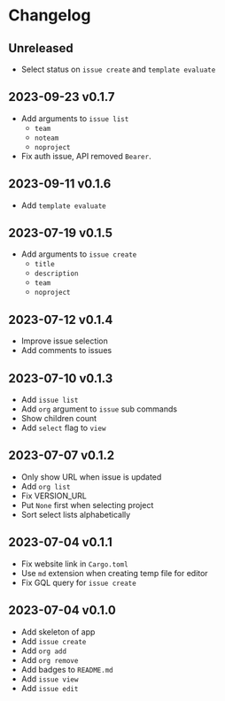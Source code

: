 # Changelog

## Unreleased

- Select status on `issue create` and `template evaluate`

## 2023-09-23 v0.1.7

- Add arguments to `issue list`
  - `team`
  - `noteam`
  - `noproject`
- Fix auth issue, API removed `Bearer`.

## 2023-09-11 v0.1.6

- Add `template evaluate`

## 2023-07-19 v0.1.5

- Add arguments to `issue create`
  - `title`
  - `description`
  - `team`
  - `noproject`

## 2023-07-12 v0.1.4

- Improve issue selection
- Add comments to issues

## 2023-07-10 v0.1.3

- Add `issue list`
- Add `org` argument to `issue` sub commands
- Show children count
- Add `select` flag to `view`

## 2023-07-07 v0.1.2

- Only show URL when issue is updated
- Add `org list`
- Fix VERSION_URL
- Put `None` first when selecting project
- Sort select lists alphabetically

## 2023-07-04 v0.1.1

- Fix website link in `Cargo.toml`
- Use `md` extension when creating temp file for editor
- Fix GQL query for `issue create`

## 2023-07-04 v0.1.0

- Add skeleton of app
- Add `issue create`
- Add `org add`
- Add `org remove`
- Add badges to `README.md`
- Add `issue view`
- Add `issue edit`
